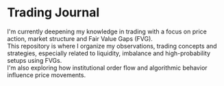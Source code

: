 # Trading Journal
I'm currently deepening my knowledge in trading with a focus on price action, market structure and Fair Value Gaps (FVG).  
This repository is where I organize my observations, trading concepts and strategies, especially related to liquidity, imbalance and high-probability setups using FVGs.  
I'm also exploring how institutional order flow and algorithmic behavior influence price movements.
